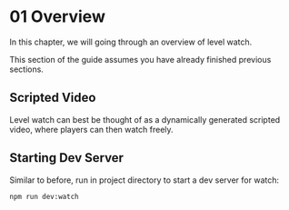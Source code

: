 # 01 Overview

In this chapter, we will going through an overview of level watch.

This section of the guide assumes you have already finished previous sections.

## Scripted Video

Level watch can best be thought of as a dynamically generated scripted video, where players can then watch freely.

## Starting Dev Server

Similar to before, run in project directory to start a dev server for watch:

```shell
npm run dev:watch
```
